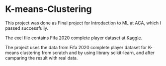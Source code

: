 # K-means-Clustering

This project was done as Final project for Introdaction to ML at ACA, which I passed successfully.

The exel file contains Fifa 2020 complete player dataset at [Kaggle](https://www.kaggle.com/datasets/stefanoleone992/fifa-22-complete-player-dataset).

The project uses the data from Fifa 2020 complete player dataset for K-means clustering from scratch and by using library scikit-learn, and after camparing the result with real data. 
